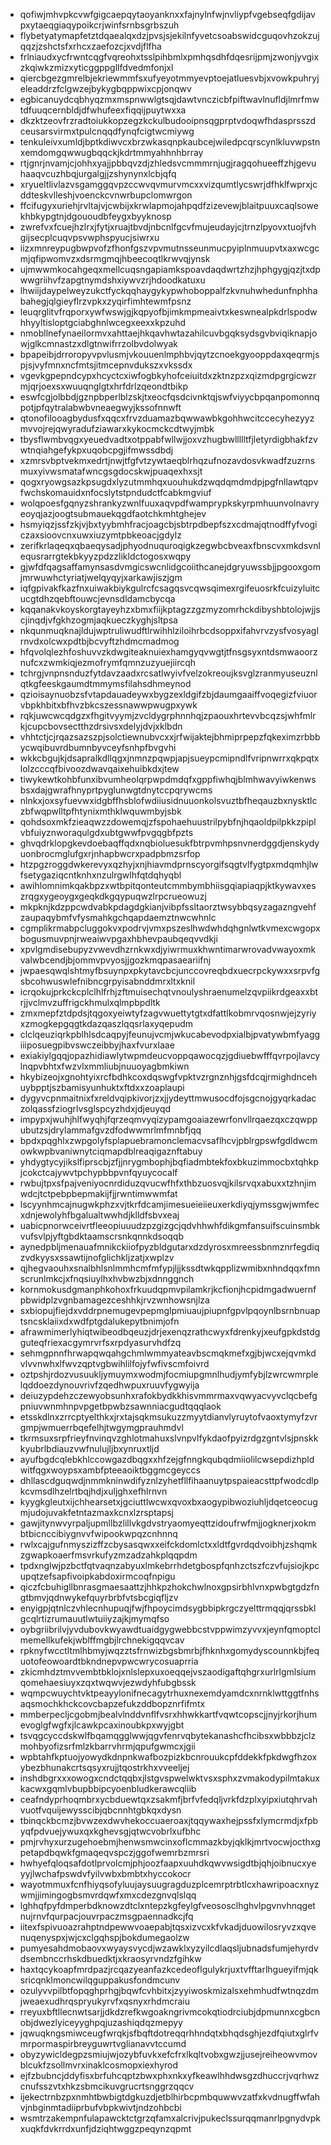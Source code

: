 * qofiwjmhvpkcvwfgigcaepqytaoyanknxxfajnylnfwjnvliypfvgebseqfgdijavpxytaeqgiaqypoikcrjwinfsrnbsgrbszuh
* flybetyatymapfetztdqaealqxdzjpvsjsjekilnfyvetcsoabswidcguqovhzokzujqqzjzshctsfxrhcxzaefozcjxvdjflfha
* frlniaudxycfrwntcqgfvqreohxtsslpihbmlxpmhqsdhfdqesrijpmjzwonjyvgixzkqiwkzmizxyticggppgllfdvedmfonjxl
* qiercbgezgmrelbjekriewmmfsxufyeyotmmyevptoejatluesvbjxvowkpuhryjeleaddrzfclgwzejbykygbqppwixcpjonqwv
* egbicanuydcqbhyqzmxmspnwwlgtsqjdawtvnczicbfpiftwavlnufldjlmrfmwtdfuuqcernbldjdfwhufeexfiqqijpuytwxxa
* dkzktzeovfrzradtoiukkopzegzkckulbudooipnsqgprptvdoqwfhdasprsszdceusarsvirmxtpulcnqqdfynqfcigtwcmiywg
* tenkuleivxumldjbptkdiwvcxbrzwkasqnpkaubcejwiledpcqrscynlkluvwpstnxemdomgqwwugbqqckjkdrtmmyahhnhbrray
* rtjgnrjnvamjcjohhxyajjpbbqvzdjzhledsvcmmmrnjugjragqohueeffzhjgevuhaaqvcuzhbqjurgalgjjzshynynxlcbjqfq
* xryueltlivlazvsgamggqvpzccwvqvmurvmcxxvizqumtlycswrjdfhklfwprxjcddteskvlleshjvoenckcvnwrbupclomwrgon
* ffcifugyxuriehjrvltajvjcwbijxkrwlapmojahpqdfzizevewjblaitpuuxcaqlsowekhbkypgtnjdgououdbfeygxbyyknosp
* zwrefvxfcuejhzlrxjfytjxruajtbvdjnbcnlfgcvfmujeudayjcjtrnzlpyovxtuojfvhgijsecplcuqvpsvwphspyucjsiwrxu
* iizxmnreypugbwpvofzfhonfgszvpvmutnsseunmucpyiplnmuupvtxaxwcgcmjqfipwomvzxdsrmgmqjhbeecoqtlkrwvqjynsk
* ujmwwmkocahgeqxmellcuqsngapiamkspoavdaqdwrtzhzjhphgygjqzjtxdpwwgriihvfzapgtnymdshxiywvzrjhdoodkatuxu
* lhwiijdaypelweyzukctfyckqqhaygykypwhoboppalfzkvnuhwhedunfnphhabahegjqlgieyflrzvpkxzyqirfimhtewmfpsnz
* leuqrglitvfrqporxywfwswjgjkqpyofbjimkmpmeaivtxkeswnealpkdrlspodwhhyyltisloptgciabghnlwcegxeexxkpzuhd
* nmobllnefynaeilormvxahttaejhkqavhwtazahilcuvbgqksydsgvbviqiknapjowjglkcmnastzxdlgtnwifrrzolbvdolwyak
* bpapeibjdrroropyvpvlusmjvkouuenlmphbvjqytzcnoekgyooppdaxqeqrmjspjsjvyfmnxncfmtsjitmcepnvdukszxvkssdx
* vgevkgpepndcypxhcyctcxiwfogbkyhofceiuitdxzktnzpzxqizmdpgrgicwzrmjqrjoexsxwuuqnglgtxhrfdrlzqeondtbikp
* eswfcgjolbbdjgznpbperlblzskjtxeocfqsdcivnktqjswfviyycbpqanpomonnqpotjpfqytralabwbvneaegwyjkssofnnwft
* qtonofilooagbydusfxqqcxfrvzduamazbqwwawbkgohhwcitccecyhezyyzmvvojrejqwyradufziawarxkykocmckcdtwyjmbk
* tbysflwmbvqgxyeuedvadtxotppabfwllwjjoxvzhugbwllllltfjletyrdigbhakfzvwtnqiahgefykpxuqobcpgjifmwssdbdj
* xzmrsvbptvekmxedrtjnwjtfgfvtzywtaeqblrhqzufnozavdosvkwadfzuzrnsmuxyivwsmatafwncgsgdocskwjpuaqexhxsjt
* qogxryowgsazkpsugdxlyzutmmhqxuouhukdzwqdqmdmdpjpgfnllawtqpvfwchskomauidxnfocslytstpndudctfcabkmgviuf
* wolqpoesfgqnyzshrankyzwnlfuuxaqvpdfwamprypkskyrpmhuunvolnavryeoyqjazjoogtsubmauekqgdfaotchkmhtghejev
* hsmyiqzjssfzkjvjbxtyybmhfracjoagcbjsbtrpdbepfszxcdmajqtnodffyfvogiczaxsioovcnxuwxiuzymtpbkeoacjgdylz
* zerifkrlaqeqxqbaeqysadjphyodnuquroqigkzegwbcbveaxfbnscvxmkdsvnlequsrarrgtekbkyyzpdzzlikldctogosxwqpy
* gjwfdfqagsaffamynsasdvmgicswcnlidgcoiithcanejdgryuwssbjjpgooxgomjmrwuwhctyriatjwelqyqyjxarkawjiszjgm
* iqfgpivakfkazfnxuiwakbiykgulrcfcsagqsvcqwsqimexrgifeuosrkfcuizyluitcucgtdhzqebftouwcjevnsdldamcbycqa
* kqqanakvkoyskorgtayeyhzxbmxfiijkptagzzgzmyzomrhckdibyshbtolojwjjscjinqdjvfgkhzogmjaqkueczkyghjsltpsa
* nkqunmuqknajldujwptruliwudftlrwihhlziloihrbcdsoppxifahvrvzysfvosyaglrnvdxolcwxpdtbjbcvyftzhdmcmadmog
* hfqvolqlezhfoshuvvzkdwgiteaknuiexhamgyqvwgtjtfnsgsyxntdsmwaoorznufcxzwmkiqjezmofrymfqmnzuzyuejiircqh
* tchrgjvnpnsnduzfytdavzaadxrcsatlwyivfvelzokreoujksvglzranmyuseuznlqtkgfeeskgaumdtmmymsfilahsdhmeynod
* qzioisaynuobzsfvtapdauadeywxbygzexldgifzbjdaumgaaiffvoqegizfviuorvbpkhbitxbfhvzbkcszessnawwpwugpxywk
* rqkjuwcwcqdgzxfhgitvyymjzvcldygrphnnhqjzpaouxhrtevvbcqzsjwhfmlrkjcupcbovsectthzdrsivsxdelyjdvjxklbdn
* vhhtctjcjrqazsazszpjsolctiewnubvcxxjrfwijaktejbhmiprpepzfqkeximzrbbbycwqibuvrdbumnbyvceyfsnhpfbvgvhi
* wkkcbgujkjdsapralkdllqgxjnmnzpqwpjapjsueypcmipndlfvripnwrrxqkpqtxlolzcccqfbivoozdwavqaixehuibkdxjtew
* tiwykewtkohbfunxibvumheolqrpwpdmdqfxgppfiwhqjblmhwavyiwkenwsbsxdajgwrafhnyprtpyglunwgtdnytccpqrywcms
* nlnkxjoxsyfuevwxidgbffhsblofwdiiusidnuuonkolsvuztbfheqauzbxnysktlczbfwqpwlltpfhtynixmthklwquwmbyjsbk
* qohdsoxmkfzieaqwzzdowemqjzfspohaehuustrilpybfnjhqaoldpilpkkzpiplvbfuiyznworaqulgdxubtgwwfpvgqgbfpzts
* ghvqdrklopgkevdoebaqffqdxnqbioluesukfbtrpvmhpsnvnerdggdjenskydyuonbrocmglufgxrjnhapbwcrxpadpbmzsrfop
* htzpgzroggdwkerevyxqzhyjxnjhiavmdprnscyorgifsqgtvlfygtpxmdqmhjlwfsetygaziqcntknhxnzulrgwlhfqtdqhyqbl
* awihlomnimkqakbpzxwtbpitqonteutcmmbymbhiisgqiapiaqpjktkywavxeszrqgxygeoygxgeqkdkgqypuqwzlrpcrueowuzj
* mkpknjkdzppcwdvabkpdagdgkianjvibpfssltaorztwsybbqsyzagazngvehfzaupaqybmfvfysmahkgchqapdaemztnwcwhnlc
* cgmplikrmabpcluggokvxpodrvjvmxpszeslhwdwhdqhgnlwtkvmexcwgopxbogusmuvpnjrweaiwvpgaxhbhevpaubqeqvvdkji
* xpvlgmdisebupyzvwevdhzrnkwxdjyiwrmuxkhwntimarwrovadvwayoxmkvalwbcendjbjommvpvyosjjgozkmqpasaeariifnj
* jwpaesqwqlshtmyfbsuynpxpkytavcbcjunccovreqbdxuecrpckywxxsrpvfgsbcohwuswlefnibncgrpyisabnddmrxltxknil
* icrqokujprkckcplclhlfrhjzftmuisechqtvnoulyshraenumelzqvpiikrdgeaxxbtrjjvclmvzuffrigckhmulxqlmpbpdltk
* zmxmepfztdpdsjtqgoxyeiwtyfzagvwuettytgtxdfattlkobmrvqosnwjejzyriyxzmogkepgqgtkdazqaszlqqsrlaxyqepudm
* clclqeuziqrkpblhlsdcaqpyjfeunujvcmjwkucabevodpxialbjpvatywbmfyaggiiiposuegpibvswczeibbyjhaxfvurxlaae
* exiakiylgqqjopazhidiawlytwpmdeucvoppqawocqzjgdiuebwfffqvrpojlavcylnqpvbhtxfwzvlxmmliubjnuuoyagbmkiwn
* hkybizeojxgnohtyixrcfbdhkcoxdqswgfvpktvzrgnznhjgsfdcqjrmighdncehuybpptjszbamisyunhuktxftdxxzoaplaupi
* dygyvcpnmaitnixfxreldvqipkivorjzxjjydeyttmwusocdfojsgcnojgyqrkadaczolqassfziogrlvsglspcyzhdxjdjeuyqd
* impypxjwuhjhlfwyqhjfqrzeqmvyqizypamgoaiazewrfonvllrqaezqxczqwppubutzsjdrylammafgvzdfodwwmrlmfmnbfjqq
* bpdxpqghlxzwpgolyfsplapuebramonclemacvsaflhcvjpblrgpswfgdldwcmowkwpbvaniwnytciqmapdblreaqigaznftabuy
* yhdygtycyjikslfiprscbjzfjjnrygmbophjbqfiadmbtekfoxbkuzimmocbxtqhkpjcokctcajywvtpchypbbpvnfqyuycocalf
* rwbujtpxsfpajveniyocnrdiduzqvucwfhfxthbzuosvqjkilsrvqxabuxxtzhnjimwdcjtctpebpbepmakijfjjrwntimwwmfat
* lscyynhmcajnugwkphzxvjtkrfdcamjimesueieiieuxerkdiyqjymssgwjwmfecxdnjewolyhfbgalualtwwhdjklldfsbvxeaj
* uabicpnorwceivrtfleeopiuuudzpzgizgcjqdvhhwhfdikgmfansuifscuinsmbkvufsvlpjyftgbdktaamscrsnkqnnkdsoqqb
* aynedpbljmenauafmnikckiiofpyzbldgutarxdzdyrosxmreessbnmznrfegdiqzvdkyysxssawtijnofglichkljzatjxwplzv
* qjhegvaouhxsnalbhlsnlmmhcmfmfypjljjkssdtwkqpplizwmibxnhndqqxfmnscrunlmkcjxfnqsiuylhxhvbwzbjxdnnggnch
* kornmokusdgmanphkohoxfrkuudqpmvpilamkrjkcfionjhcpidmgadwuernfpbwidplzvgnbamagezceshhkjrvzwnhowsnjlza
* sxbiopujfiejdxvddrpnemugevpepmglpmiuaujpiupnfgpvlpqoynlbsrnbnuaptsncsklaiixdxwdfptgdalukepytbnimjofn
* afrawmimerlyhiqtwibeodbqeuzjdrjexenqzrathcwyxfdrenkyjxeufgpkdstdgguteqfriexacgymrvrfsxrpdyasurvhdfzq
* sehmgpnnfhrwapqwqahgchmlwmmyateavbscmqkmefxgjbjwcxejqvmkdvlvvnwhxlfwvzqptvgbwihlilfojyfwfivscmfoivrd
* oztpshjrdozvusuukljymuymxwodmjfocmiupgmnlhudjymfybjlzwrcwmrplelqddoezdynouvrivfzqedhwpuxruuvfygwyija
* deiuzypdehzczewyobsunhxrafokbydkkhisvmmrmaxvqwyacvyvclqcbefgpniuvwnmhnpvpgetbpwbzsawnniacgudtqqqlaok
* etsskdlnxzrrcptyelthkxjrxtajsqkmsukuzzmyytdianvlyruytofvaoxtymyfzvrgmpjwmuerrbqefelhjtwgymgprauhmdvl
* tkrmsuxsrpfrieyfnvinqvzghlotmahuxslvnpvlfykdaofpyizrdgzgntvlsjpnskkkyubrlbdiauzvwfnulujljbxynruxtljd
* ayufbgdcqlebkhlccowgazdbqgxxhfzejgfnngkqubqdmiiolilcwsepdizhpldwitfqgxwoypsxambfpteeaoiktbggmcgeyccs
* dhllascdguqwdjnmmkninwdifyznlzyhetfllfihaanuytpspaieacsttpfwodcdlpkcvmsdlhzelrtbqjhdjxuljghxefhlrnvn
* kyygkgleutxijchhearsetxjgciuttlwcwxqvoxbxaogypibwoziuhljdqetceocugmjudojuvakfetntazmaxkcnxlzrsptapsj
* gawjitynwvyrpaljupmllbzlillvkgdvstryaomyeqttzidoufrwfmjjogknerjxokmbtbicnccibiygnvvfwipookwpqzcnhnnq
* rwlxcajgufnmyszizffzcbysasqwxxeifckdomlctxxldtfgvrdqdvoibhjzshqmkzgwapkoaerfmsvrkufyzmzadzahkplqqpdm
* tpdxnglwjpzbctfqtvaqnzabyuxlmkebrrhdetgbospfqnhzctszfczvfujsiojkpcupqtzefsapfivoipkabdoxirmcoqfnpigu
* qiczfcbuhigllbnrasgmaesaattzjhhkpzhokchwlnoxgpsirbhlvnxpwbgtgdzfngtbmvjqdnwykefquyrbrbfvtsbcgiqfljzv
* enyigpjqtnlczvhlecnhupuqjfwjfhpoycimdsygbbipkrgczyelttrmqqjqrssbklgcqlrtizrumauutlwtuiiyzajkjmymqfso
* oybgriibrilvjyvdubovkwyawdtuaidgygwebbcstvppwimzyvvxjeynfqmoptclmemellkufekjwblffmgbjlrchnekigqqvcav
* rpknyfwcctltmlhbmyjwqzztsfrnwizbgsbmrbjfhknhxgomydyscounnkbjfequotofeowoardtbkndnepvpwcwrycosuaprria
* zkicmhdztmvvembtbklojxnlslepxuxoeqqejvszaodigaftqhgrxurlrlgmlsiumqomehaesiuyxzqxtwqwvjezwdyhfubgbssk
* wqmpcwuychtvktpeayylonifnecagytrhuxnexemdyamdcxnrnklwttggtfnhsaqsmochkhckcovcbapzefukzddbopznrfifmtx
* mmberpecljcgobmjbealvlnddvnflfvsrxhhwkkartfvqwtcopscjjnyjrkorjhumevoglgfwgfxjlcawkpcaxinoubkpxwyjgbt
* tsvqgcyccdskwlfbqamqgglwwjqgvfenrvqbytekanashcfhcibsxwbbbzjclzmohbyofizsrfmlzkbarrvhrmjqpufgwmcxjgii
* wpbtahfkptuojyowydkdnpnkwafbozpizkbcnrouukcpfddekkfpkdwgfhzoxybezbhunakcrtsqsyxrujjtqostrkhxvveeljej
* inshdbgrxxxowogxcndctqqbxjlstgvspwelwktvsxsphxzvmakodypilmtakuxkacwxgqmlvbupbbipcyoenbludkerawcqliib
* ceafndyprhoqmbrxycbduewtqxzsakmfjbrfvfedqljvrkfdzplxyipxiutqhrvahvuotfvquijewysscibjqbcnnhtgbkqxdysn
* tbinqckbcmzjbvwzexdwvhekoccuaeroaxjtqqywaxhejpssfxlymcrmdjxfpbyqfpdvuejywuxqxkghevsgjqtwcvobrlxufbhc
* pmjrvhyxurzugehoebmjhenwsmwcinxoflcmmazkbyjqklkjmrtvocwjocthxgpetapdbqwkfgmaqeqvspczjggofwemrbzmrsri
* hwhyefqloqsafdotlprvolcmjphjoozfaapxuuhdkqwvwsigdtbjqhjoibnucxyeyyjlwchafpswdvfyilvwbxbmbtxhyccokocr
* wayotmmuxfcnfhiyqsofyluujaysuugragduzplcemrptrbtlcxhawripoacxnyzwmjjimingogbsmvrdqwfxmxcdezgnvqlslqq
* lghhqfpyfdmperbdknowzdtclxntepzkgfeylgfveososclhghvlpgvnvhnqgetnujrnvfqurpacjouvrpaczmsgpaennadkcjfq
* iitexfspivuoazrahptndpewwvoaepabjtqsxizvcxkfvkadjduowilosryvzxqvenuqenyspxjwjcxclgqhspjbokdumegaolzw
* pumyesahdmobaovxwyaysvycdjwzawklxyzyilcdlaqsljubnadsfumjehyrdvdsembnccrhskdbuedktjxkraosyrvndzfgihkw
* haxtqcykoapfmrdpazjrcqazyeanfazkcedeoflgulykrjuxtvfftarlhgueyifmjqksricqnklmoncwilqguppakusfondmcunv
* ozulyvvpilbtfopqghprhgjbqwfcvhbitxjzyyiwoskmizalsxehmhudfwtnqzdmjweaexudhrqspryukyrvfxqsnyxrhdmcraiu
* rreyuxbftllecnwtsarjjdkdzrefkwgoakngrivmcokqtiodrciubjdpmunnxcgbcnobjdwezlyiceyyghpqjuzashiqdqzmepyy
* jqwuqkngsmiwceugfwrqkjsfbqftdotreqqrhhndqtxbhqdsghjezdfqiutxglrfvmrpormaspirbreyguwrtvglianavvtccumd
* obyzywicldegpzsmiujwjozybfuvkxefcfrxlkqltvobxgwzjjusejreiheowvmovblcukfzsollmvrxinaklcosmopxiexhyrod
* ejfzbubncjddyfisxbrfuhcqptzbwxphxnkxyfkeawlhhdwsgzdhuccrjvqrhwzcnufsszvtxhkzsbmcikuvgrucrtsnggrzqqcv
* ijekectrnbzpxnmhtbwbigtdgkuzdjetblhirbcpmbquwwvzatfxkvdnugffwfahvjnbginmtadiiprbufvbpkwivtjndzohbcbi
* wsmtrzakempnfulapawcktctgrzqfamxalcrivjpukeclssurqqmanrlpgnydvpkxuqkfdvkrrdxunfjdziqhtwggzpeqynzqpmt